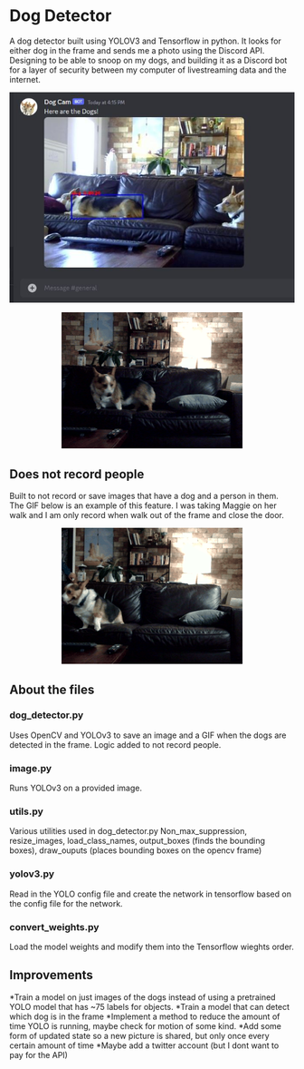 # Dog Detector
A dog detector built using YOLOV3  and Tensorflow in python. It looks for either dog in the frame and sends me a photo using the Discord API.  Designing to be able to snoop on my dogs, and building it as a Discord bot for a layer of security between my computer of livestreaming data and the internet. 

<p align="center">
  <img src="/data/output_images/dog_livestream.JPG" />
</p>

<p align="center">
  <img src="/data/output_images/saved_dog.gif" alt="animated" />
</p>

## Does not record people
Built to not record or save images that have a dog and a person in them. The GIF below is an example of this feature. I was taking Maggie on her walk and I am only record when walk out of the frame and close the door.

<p align="center">
  <img src="/data/output_images/no_person.gif" alt="animated" />
</p>

## About the files

### dog_detector.py
Uses OpenCV and YOLOv3 to save an image and a GIF when the dogs are detected in the frame. Logic added to not record people. 

### image.py
Runs YOLOv3 on a provided image. 

### utils.py
Various utilities used in dog_detector.py 
Non_max_suppression, resize_images, load_class_names, output_boxes (finds the bounding boxes), draw_ouputs (places bounding boxes on the opencv frame)

### yolov3.py
Read in the YOLO config file and create the network in tensorflow based on the config file for the network. 

### convert_weights.py
Load the model weights and modify them into the Tensorflow wieghts order. 

## Improvements
*Train a model on just images of the dogs instead of using a pretrained YOLO model that has ~75 labels for objects.
*Train a model that can detect which dog is in the frame
*Implement a method to reduce the amount of time YOLO is running, maybe check for motion of some kind. 
*Add some form of updated state  so a new picture is shared, but only once every certain amount of time
*Maybe add a twitter account (but I dont want to pay for the API)



